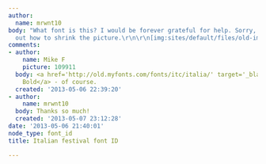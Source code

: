 ```yaml
---
author:
  name: mrwnt10
body: "What font is this? I would be forever grateful for help. Sorry, I can't figure
  out how to shrink the picture.\r\n\r\n[img:sites/default/files/old-images/lefesta_4023.png]"
comments:
- author:
    name: Mike F
    picture: 109911
  body: <a href='http://old.myfonts.com/fonts/itc/italia/' target='_blank'>Italia
    Bold</a> - of course.
  created: '2013-05-06 22:39:20'
- author:
    name: mrwnt10
  body: Thanks so much!
  created: '2013-05-07 23:12:28'
date: '2013-05-06 21:40:01'
node_type: font_id
title: Italian festival font ID

---
```


